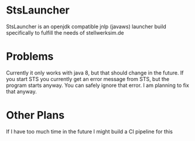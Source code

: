 # StsLauncher
StsLauncher is an openjdk compatible jnlp (javaws) launcher build specifically to fulfill the needs of stellwerksim.de

# Problems
Currently it only works with java 8, but that should change in the future.
If you start STS you currently get an error message from STS, but the program starts anyway. You can safely ignore that error. I am planning to fix that anyway.

# Other Plans
If I have too much time in the future I might build a CI pipeline for this
